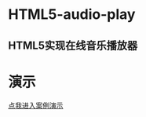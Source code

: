 # HTML5-audio-play
## HTML5实现在线音乐播放器
# 演示
[点我进入案例演示](https://printg.github.io/HTML5-audio-play/ "演示")
